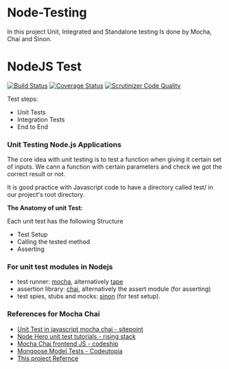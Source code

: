 # Node-Testing
In this project Unit, Integrated and Standalone testing Is done by Mocha, Chai and Sinon.
# NodeJS Test
[![Build Status](https://travis-ci.org/l3lackcurtains/NodeJS-Mocha-Chai-Test.svg?branch=master)](https://travis-ci.org/l3lackcurtains/NodeJS-Mocha-Chai-Test)
[![Coverage Status](https://coveralls.io/repos/github/l3lackcurtains/NodeJS-Mocha-Chai-Test/badge.svg?branch=master)](https://coveralls.io/github/l3lackcurtains/NodeJS-Mocha-Chai-Test?branch=master)
[![Scrutinizer Code Quality](https://scrutinizer-ci.com/g/l3lackcurtains/NodeJS-Mocha-Chai-Test/badges/quality-score.png?b=master)](https://scrutinizer-ci.com/g/l3lackcurtains/NodeJS-Mocha-Chai-Test/?branch=master)

Test steps:

* Unit Tests
* Integration Tests
* End to End

### Unit Testing Node.js Applications
The core idea with unit testing is to test a function when giving it certain set of inputs. We cann a function with certain parameters and check we got the correct result or not.

It is good practice with Javascript code to have a directory called test/ in our project's root directory.


__The Anatomy of unit Test:__

Each unit test has the following Structure

* Test Setup
* Calling the tested method
* Asserting

### For unit test modules in Nodejs

* test runner: [mocha](https://www.npmjs.com/package/mocha), alternatively [tape](https://www.npmjs.com/package/tape)
* assertion library: [chai](http://chaijs.com/), alternatively the assert module (for asserting)
* test spies, stubs and mocks: [sinon](http://sinonjs.org/) (for test setup).

### References for Mocha Chai

* [Unit Test in javascript mocha chai - sitepoint](https://www.sitepoint.com/unit-test-javascript-mocha-chai/)
* [Node Hero unit test tutorials - rising stack](https://blog.risingstack.com/node-hero-node-js-unit-testing-tutorial/)
* [Mocha Chai frontend JS - codeship](https://blog.codeship.com/mocha-js-chai-sinon-frontend-javascript-code-testing-tutorial/)
* [Mongoose Model Tests - Codeutopia](https://codeutopia.net/blog/2016/06/10/mongoose-models-and-unit-tests-the-definitive-guide/)
* [This project Refernce](https://scotch.io/tutorials/how-to-test-nodejs-apps-using-mocha-chai-and-sinonjs)
